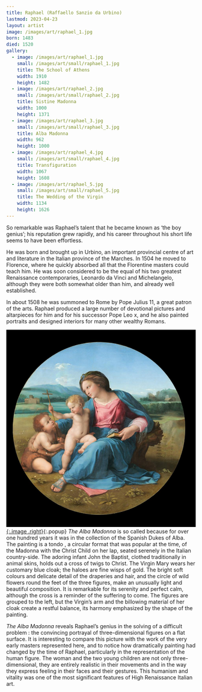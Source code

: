 ```yaml
---
title: Raphael (Raffaello Sanzio da Urbino)
lastmod: 2023-04-23
layout: artist
image: /images/art/raphael_1.jpg
born: 1483
died: 1520
gallery:
  - image: /images/art/raphael_1.jpg
    small: /images/art/small/raphael_1.jpg
    title: The School of Athens
    width: 1910
    height: 1482
  - image: /images/art/raphael_2.jpg
    small: /images/art/small/raphael_2.jpg
    title: Sistine Madonna
    width: 1000
    height: 1371
  - image: /images/art/raphael_3.jpg
    small: /images/art/small/raphael_3.jpg
    title: Alba Madonna
    width: 962
    height: 1000
  - image: /images/art/raphael_4.jpg
    small: /images/art/small/raphael_4.jpg
    title: Transfiguration
    width: 1067
    height: 1608
  - image: /images/art/raphael_5.jpg
    small: /images/art/small/raphael_5.jpg
    title: The Wedding of the Virgin
    width: 1134
    height: 1626
---
```


So remarkable was Raphael’s talent that he became known as ‘the boy genius’;
his reputation grew rapidly, and his career throughout his short life seems to
have been effortless.

He was born and brought up in Urbino, an important provincial centre of art and
literature in the Italian province of the Marches. In 1504 he moved to
Florence, where he quickly absorbed all that the Florentine masters could teach
him. He was soon considered to be the equal of his two greatest Renaissance
contemporaries, Leonardo da Vinci and Michelangelo, although they were both
somewhat older than him, and already well established.

In about 1508 he was summoned to Rome by Pope Julius 11, a great patron of the
arts. Raphael produced a large number of devotional pictures and altarpieces
for him and for his successor Pope Leo x, and he also painted portraits and
designed interiors for many other wealthy Romans.

[![The Alba Madonna](/images/art/raphael_3.jpg){:.image .right}](/images/art/raphael_3.jpg){:.popup}
_The Alba Madonna_ is so called because for over one hundred years it was in
the collection of the Spanish Dukes of Alba.  The painting is a tondo , a
circular format that was popular at the time, of the Madonna with the Christ
Child on her lap, seated serenely in the Italian country-side. The adoring
infant John the Baptist, clothed traditionally in animal skins, holds out a
cross of twigs to Christ. The Virgin Mary wears her customary blue cloak; the
haloes are fine wisps of gold.  The bright soft colours and delicate detail of
the draperies and hair, and the circle of wild flowers round the feet of the
three figures, make an unusually light and beautiful composition. It is
remarkable for its serenity and perfect calm, although the cross is a reminder
of the suffering to come. The figures are grouped to the left, but the Virgin’s
arm and the billowing material of her cloak create a restful balance, its
harmony emphasized by the shape of the painting.

_The Alba Madonna_ reveals Raphael’s genius in the solving of a difficult
problem : the convincing portrayal of three-dimensional figures on a flat
surface. It is interesting to compare this picture with the work of the very
early masters represented here, and to notice how dramatically painting had
changed by the time of Raphael, particularly in the representation of the human
figure. The woman and the two young children are not only three-dimensional,
they are entirely realistic in their movements and in the way they express
feeling in their faces and their gestures. This humanism and vitality was one
of the most significant features of High Renaissance Italian art.
